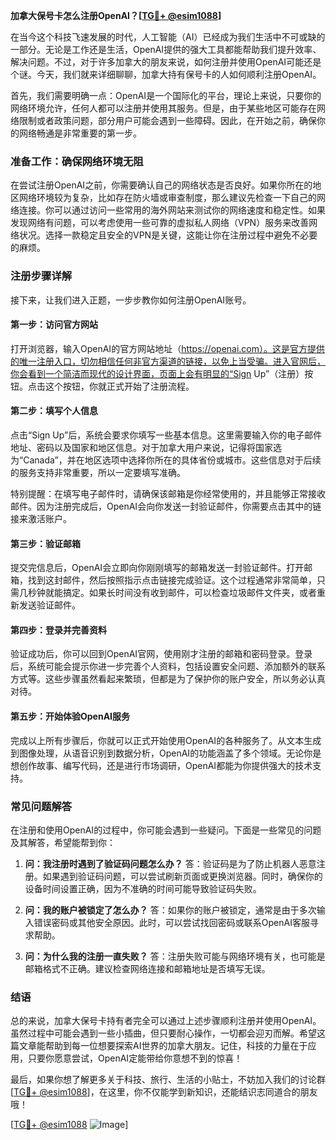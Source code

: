 **加拿大保号卡怎么注册OpenAI？[[TG💪+ @esim1088](https://t.me/s/esim1088)]**

在当今这个科技飞速发展的时代，人工智能（AI）已经成为我们生活中不可或缺的一部分。无论是工作还是生活，OpenAI提供的强大工具都能帮助我们提升效率、解决问题。不过，对于许多加拿大的朋友来说，如何注册并使用OpenAI可能还是个谜。今天，我们就来详细聊聊，加拿大持有保号卡的人如何顺利注册OpenAI。

首先，我们需要明确一点：OpenAI是一个国际化的平台，理论上来说，只要你的网络环境允许，任何人都可以注册并使用其服务。但是，由于某些地区可能存在网络限制或者政策问题，部分用户可能会遇到一些障碍。因此，在开始之前，确保你的网络畅通是非常重要的第一步。

### **准备工作：确保网络环境无阻**

在尝试注册OpenAI之前，你需要确认自己的网络状态是否良好。如果你所在的地区网络环境较为复杂，比如存在防火墙或审查制度，那么建议先检查一下自己的网络连接。你可以通过访问一些常用的海外网站来测试你的网络速度和稳定性。如果发现网络有问题，可以考虑使用一些可靠的虚拟私人网络（VPN）服务来改善网络状况。选择一款稳定且安全的VPN是关键，这能让你在注册过程中避免不必要的麻烦。

### **注册步骤详解**

接下来，让我们进入正题，一步步教你如何注册OpenAI账号。

#### **第一步：访问官方网站**

打开浏览器，输入OpenAI的官方网站地址（https://openai.com）。这是官方提供的唯一注册入口，切勿相信任何非官方渠道的链接，以免上当受骗。进入官网后，你会看到一个简洁而现代的设计界面，页面上会有明显的“Sign Up”（注册）按钮。点击这个按钮，你就正式开始了注册流程。

#### **第二步：填写个人信息**

点击“Sign Up”后，系统会要求你填写一些基本信息。这里需要输入你的电子邮件地址、密码以及国家和地区信息。对于加拿大用户来说，记得将国家选为“Canada”，并在地区选项中选择你所在的具体省份或城市。这些信息对于后续的服务支持非常重要，所以一定要填写准确。

特别提醒：在填写电子邮件时，请确保该邮箱是你经常使用的，并且能够正常接收邮件。因为注册完成后，OpenAI会向你发送一封验证邮件，你需要点击其中的链接来激活账户。

#### **第三步：验证邮箱**

提交完信息后，OpenAI会立即向你刚刚填写的邮箱发送一封验证邮件。打开邮箱，找到这封邮件，然后按照指示点击链接完成验证。这个过程通常非常简单，只需几秒钟就能搞定。如果长时间没有收到邮件，可以检查垃圾邮件文件夹，或者重新发送验证邮件。

#### **第四步：登录并完善资料**

验证成功后，你可以回到OpenAI官网，使用刚才注册的邮箱和密码登录。登录后，系统可能会提示你进一步完善个人资料，包括设置安全问题、添加额外的联系方式等。这些步骤虽然看起来繁琐，但都是为了保护你的账户安全，所以务必认真对待。

#### **第五步：开始体验OpenAI服务**

完成以上所有步骤后，你就可以正式开始使用OpenAI的各种服务了。从文本生成到图像处理，从语音识别到数据分析，OpenAI的功能涵盖了多个领域。无论你是想创作故事、编写代码，还是进行市场调研，OpenAI都能为你提供强大的技术支持。

### **常见问题解答**

在注册和使用OpenAI的过程中，你可能会遇到一些疑问。下面是一些常见的问题及其解答，希望能帮到你：

1. **问：我注册时遇到了验证码问题怎么办？**
   答：验证码是为了防止机器人恶意注册。如果遇到验证码问题，可以尝试刷新页面或更换浏览器。同时，确保你的设备时间设置正确，因为不准确的时间可能导致验证码失败。

2. **问：我的账户被锁定了怎么办？**
   答：如果你的账户被锁定，通常是由于多次输入错误密码或其他安全原因。此时，可以尝试找回密码或联系OpenAI客服寻求帮助。

3. **问：为什么我的注册一直失败？**
   答：注册失败可能与网络环境有关，也可能是邮箱格式不正确。建议检查网络连接和邮箱地址是否填写无误。

### **结语**

总的来说，加拿大保号卡持有者完全可以通过上述步骤顺利注册并使用OpenAI。虽然过程中可能会遇到一些小插曲，但只要耐心操作，一切都会迎刃而解。希望这篇文章能帮助到每一位想要探索AI世界的加拿大朋友。记住，科技的力量在于应用，只要你愿意尝试，OpenAI定能带给你意想不到的惊喜！

最后，如果你想了解更多关于科技、旅行、生活的小贴士，不妨加入我们的讨论群[[TG💪+ @esim1088](https://t.me/s/esim1088)]，在这里，你不仅能学到新知识，还能结识志同道合的朋友哦！

[[TG💪+ @esim1088](https://t.me/s/esim1088) ![Image](https://i.postimg.cc/4NQfJmqS/Snipaste-2025-05-13-00-14-12.png)]